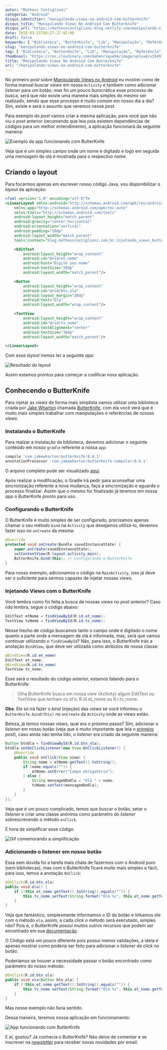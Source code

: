 ```yaml
---
autor: "Matheus Castiglioni"
categoria: "Android"
disqus_identifier: "manipulando-views-no-android-com-butterknife"
disqus_title: "Manipulando Views No Android Com Butterknife"
disqus_url: "https://matheuscastiglioni-blog.netlify.com/manipulando-views-no-android-com-butterknife"
date: 2018-03-21T08:27:27-02:00
draft: false
keywords: [ "Biblioteca", "ButterKnife", "Lib", "Manipulação", "Referência", "Views" ]
slug: "manipulando-views-no-android-com-butterknife"
tag: [ "Biblioteca", "ButterKnife", "Lib", "Manipulação", "Referência", "Views" ]
thumbnail: "https://res.cloudinary.com/mahenrique94/image/upload/v1549717350/manipulando-views-no-android-com-butterknife_isveak.png"
title: "Manipulando Views No Android Com Butterknife"
url: "/manipulando-views-no-android-com-butterknife"
---
```


No primeiro *post* sobre [Manipulando Views no Android](http://blog.matheuscastiglioni.com.br/manipulando-views-no-android) eu mostrei como de forma manual buscar *views* em nossa `Activity` e também como adicionar *listener* para um botão, mas foi um pouco burocrática esse processo de busca, será que não existe uma maneira mais simples do mesmo ser realizado, sendo que esse processo é muito comúm em nosso dia a dia? Sim, existe e será o assunto que veremos nesse *post*.

Para exemplo do *post* vamos criar a mesma aplicação, para você que não viu o *post* anterior (recomendo que leia pois existem dependências de códigos para um melhor entendimento), a aplicação funcionará da seguinte maneira:

![Exemplo da app funcionando com ButterKnife](https://res.cloudinary.com/mahenrique94/image/upload/v1549717464/exemplo-invejtando-views-butterknife_kwuoiq.gif)

Veja que é um simples campo onde um nome é digitado e logo em seguida uma mensagem de olá é mostrada para o respectivo nome.

## Criando o layout

Para focarmos apenas em escrever nosso código Java, vou disponibilizar o *layout* da aplicação:

```xml
<?xml version="1.0" encoding="utf-8"?>
<LinearLayout xmlns:android="http://schemas.android.com/apk/res/android"
    xmlns:app="http://schemas.android.com/apk/res-auto"
    xmlns:tools="http://schemas.android.com/tools"
    android:layout_height="match_parent"
    android:gravity="center_horizontal"
    android:orientation="vertical"
    android:padding="10dp"
    android:layout_width="match_parent"
    tools:context="blog.matheuscastiglioni.com.br.injetando_views_butterknife.MainActivity">

    <EditText
        android:layout_height="wrap_content"
        android:id="@+id/et_nome"
        android:hint="Digite seu nome"
        android:textSize="20dp"
        android:layout_width="match_parent"/>

    <Button
        android:layout_height="wrap_content"
        android:id="@+id/btn_ola"
        android:layout_margin="20dp"
        android:text="Ola"
        android:layout_width="wrap_content"/>

    <TextView
        android:layout_height="wrap_content"
        android:id="@+id/tv_nome"
        android:textAlignment="center"
        android:textSize="30dp"
        android:layout_width="match_parent"/>

</LinearLayout>
```

Com esse *layout* iremos ter a seguinte *app*:

![Resultado do layout](https://res.cloudinary.com/mahenrique94/image/upload/v1549717504/layout-app-injetanvo-views-butterknife_dhubiu.png)

Assim estamos prontos para começar a codificar noss aplicação.

## Conhecendo o ButterKnife

Para injetar as *views* de forma mais simplista vamos utilizar uma biblioteca criada por [Jake Wharton](http://jakewharton.com/) chamada [ButterKnife](http://jakewharton.github.io/butterknife/), com ela você verá que é muito mais simples trabalhar com manipulações e referências de nossas *views*.

### Instalando o ButterKnife

Para realzar a instalação da biblioteca, devemos adicionar o seguinte conteúdo em nosso `gradle` referente a nossa `app`:

```gradle
compile 'com.jakewharton:butterknife:8.8.1'
annotationProcessor 'com.jakewharton:butterknife-compiler:8.8.1'
```

O arquivo completo pode ser visualizado [aqui](https://github.com/mahenrique94/injetando-views-butterknife/blob/master/app/build.gradle).

Após realizar a modificação, o Gradle irá pedir para aconselhar uma sincronização referente a nova mudança, faça a sincronização e aguarde o processo finalizar. Assim que o mesmo for finalizado já teremos em nossa *app* o ButterKnife pronto para uso.

### Configurando o ButterKnife

O ButterKnife é muito simples de ser configurado, precisamos apenas chamar o seu método `bind` na `Activity` que desejamos utilizá-lo, devemos fazer isso no `onCreate` da mesma:

```java
@Override
protected void onCreate(Bundle savedInstanceState) {
	super.onCreate(savedInstanceState);
	setContentView(R.layout.activity_main);
	ButterKnife.bind(this); // Configurando o ButterKnife
}
```

Para nosso exemplo, adicionamos o código na `MainActivity`, isso já deve ser o suficiente para sermos capazes de injetar nossas *views*.

### Injetando Views com o ButterKnife

Você lembra como foi feita a busca de nossas *views* no *post* anterior? Caso não lembra, segue o código abaixo:

```java
EditText etNome = findViewById(R.id.et_nome);
TextView tvNome = findViewById(R.id.tv_nome);
```

Nesse trecho de código buscamos tanto o campo onde é digitado o nome quanto a parte onde a mensagem de olá é informada, mas, será que vamos continuar utilizando o `findViewById`? Não, para isso, o ButterKnife trás a anotação `BindView`, que deve ser utilizada como atributos de nossa classe:

```java
@BindView(R.id.et_nome)
EditText et_nome;
@BindView(R.id.tv_nome)
TextView tv_nome;
```
Esse será o resultado do código anterior, estamos falando para o ButterKnife:

> Olha ButterKnife busca em nossa view (Activity) algum EditText ou TextView que tenham os id's: R.id.et_nome ou R.i.tv_nome.

**Obs**: Ele só irá fazer o *bind* (injeção) das *views* se você informou o `ButterKnife.bind(this)` no `onCreate` da `Activity` onde as *views* estão.

Beleza, já temos nossas views, qual era o próximo passo? Sim, adicionar o *listener* em nosso botão (veja que é muito importante que leia o [primeiro](http://blog.matheuscastiglioni.com.br/manipulando-views-no-android) *post*), caso ainda não tenha lido, o *listener* era criado da seguinte maneira:

```java
Button btnOla = findViewById(R.id.btn_ola);
btnOla.setOnClickListener(new View.OnClickListener() {
	@Override
	public void onClick(View view) {
		String nome = etNome.getText().toString();
		if (nome.equals("")) {
			etNome.setError("Campo obrigatório");
		} else {
			String mensagemDeOla = "Olá " + nome;
			tvNome.setText(mensagemDeOla);
		}
	}
});
```

Veja que é um pouco complicado, temos que buscar o botão, setar o *listener* e criar uma classe anônima como parâmetro do *listener* sobrescrevendo o método `onClick`.

É hora de simplificar esse código.

![Gif comemorando a simplificação](https://res.cloudinary.com/mahenrique94/image/upload/v1549717547/gif-pessoal-comemorando_u4ouwy.gif)

### Adicionando o listener em nosso botão

Essa sem dúvida foi a tarefa mais chata de fazermos com o Android puro (sem bibliotecas), mas com o ButterKnife ficará muito mais simples e fácil, para isso, temos a anotação `OnClick`:

```java
@OnClick(R.id.btn_ola)
public void ola() {
	if (!this.et_nome.getText().toString().equals("")) {
		this.tv_nome.setText(String.format("Olá %s", this.et_nome.getText().toString()));
	}
}
```

Veja que fantástico, simplesmente informamos o ID do botão e linkamos ele com o método `ola`, assim, a cada *click* o método será executado, simples não? Pois é, o ButterKnife possuí muitos outros recursos que podem ser encontrado em sua [documentação](http://jakewharton.github.io/butterknife/).

O Código está um pouco diferente pois possuí menos validações, a ideia é apenas mostrar como podería  ser feito para adicionar o *listener* de *click* no botão.

Poderíamos se houver a necessidade passar o botão encontrado como parâmetro do nosso método:

```java
@OnClick(R.id.btn_ola)
public void ola(Button btn_ola) {
	if (!this.et_nome.getText().toString().equals("")) {
		this.tv_nome.setText(String.format("Olá %s", this.et_nome.getText().toString()));
	}
}
```

Mas nesse exemplo não faria sentido.

Dessa maneira, teremos nossa aplicação em funcionamento:

![App funcionando com ButterKnife](https://res.cloudinary.com/mahenrique94/image/upload/v1549717464/exemplo-invejtando-views-butterknife_kwuoiq.gif)

E aí, gostou? Já conhecia o ButterKnife? Não deixe de comentar e se inscrever na [*newsletter*](http://eepurl.com/ggP7Rv) para receber novas novidades por email.
